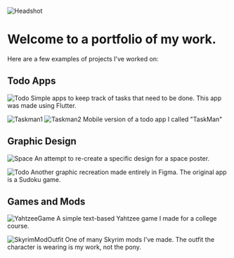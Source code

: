 ![Headshot](https://github.com/noahburrows/Portfolio/blob/main/Headshot.jpg?raw=true)

# Welcome to a portfolio of my work.

Here are a few examples of projects I've worked on:

## Todo Apps

![Todo](https://github.com/noahburrows/Portfolio/blob/main/TodoProfile.png?raw=true)
Simple apps to keep track of tasks that need to be done. This app was made using Flutter.

![Taskman1](https://github.com/noahburrows/TaskMan/blob/main/Screenshot_20230613_145415.png?raw=true)
![Taskman2](https://github.com/noahburrows/TaskMan/blob/main/Screenshot_20230613_145720.png?raw=true)
Mobile version of a todo app I called "TaskMan"

## Graphic Design

![Space](https://github.com/noahburrows/Portfolio/blob/main/BurrowsNoahFinalProjectGraphics.jpg?raw=true)
An attempt to re-create a specific design for a space poster.

![Todo](https://github.com/noahburrows/Portfolio/blob/main/AppRecreation.png?raw=true)
Another graphic recreation made entirely in Figma. The original app is a Sudoku game.

## Games and Mods

![YahtzeeGame](https://github.com/noahburrows/Portfolio/blob/main/YahtzeeProfile.png?raw=true)
A simple text-based Yahtzee game I made for a college course.

![SkyrimModOutfit](https://github.com/noahburrows/Portfolio/blob/main/72850_screenshots_2015-02-15_00014.jpg?raw=true)
One of many Skyrim mods I've made. The outfit the character is wearing is my work, not the pony.

